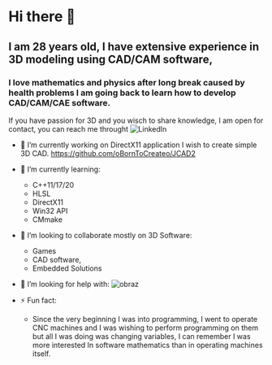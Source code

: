 # Hi there 👋

## I am 28 years old, I have extensive experience in 3D modeling using CAD/CAM software,
### I love mathematics and physics after long break caused by health problems I am going back to learn how to develop CAD/CAM/CAE software.

If you have passion for 3D and you wisch to share knowledge, I am open for contact, you can reach me throught ![LinkedIn](https://www.linkedin.com/in/kjfreelancing/)

- 🔭 I’m currently working on DirectX11 application I wish to create simple 3D CAD.  https://github.com/oBornToCreateo/JCAD2

- 🌱 I’m currently learning:
  - C++11/17/20
  - HLSL
  - DirectX11
  - Win32 API
  - CMmake

- 👯 I’m looking to collaborate mostly on 3D Software:
  - Games
  - CAD software,
  - Embedded Solutions

- 🤔 I’m looking for help with:
  ![obraz](https://user-images.githubusercontent.com/31966031/158006050-47f115aa-c031-4f48-b18f-385e4ae904e4.png)

- ⚡ Fun fact:
  - Since the very beginning I was into programming, I went to operate CNC machines and I was wishing to perform programming on them but all I was doing was changing variables, I can remember I was more interested In software mathematics than in operating machines itself. 



<!--
- 💬 Ask me about ...
- 📫 How to reach me: ...
- 😄 Pronouns: ...
- ⚡ Fun fact: ...
-->
